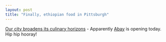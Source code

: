 ```yaml
---
layout: post
title: "Finally, ethiopian food in Pittsburgh"
---
```




<a href="http://www.post-gazette.com/pg/04160/328628.stm">Our city broadens its culinary horizons</a> - Apparently <a href="http://www.abayrestaurant.com/">Abay</a> is opening today. Hip hip hooray!



